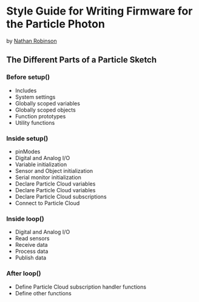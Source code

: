 # Style Guide for Writing Firmware for the Particle Photon
by [Nathan Robinson](https://nrobinson.me)

## The Different Parts of a Particle Sketch

### Before setup()

* Includes
* System settings
* Globally scoped variables
* Globally scoped objects
* Function prototypes
* Utility functions

### Inside setup()

* pinModes
* Digital and Analog I/O
* Variable initialization
* Sensor and Object initialization
* Serial monitor initialization
* Declare Particle Cloud variables
* Declare Particle Cloud variables
* Declare Particle Cloud subscriptions
* Connect to Particle Cloud

### Inside loop()

* Digital and Analog I/O
* Read sensors
* Receive data
* Process data
* Publish data

### After loop()

* Define Particle Cloud subscription handler functions
* Define other functions




















#
